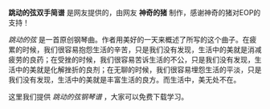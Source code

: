 

**跳动的弦双手简谱** 是网友提供的，由网友 **神奇的猪** 制作，感谢神奇的猪对EOP的支持！

_跳动的弦_
是一首原创钢琴曲。作者用美好的一天来概述了所写的这个曲子。在疲累的时候，我们很容易抱怨生活的辛苦，只是我们没有发现，生活中的美就是消减疲劳的良药；在受挫的时候，我们很容易苦诉生活的不公，只是我们没有发现，生活中的美就是化解挫折的良剂；在无聊的时候，我们很容易埋怨生活的平淡，只是我们没有发现，生活中的美就是丰富生活的良方。而生活中，美无处不在。

这里我们提供 _跳动的弦钢琴谱_ ，大家可以免费下载学习。


